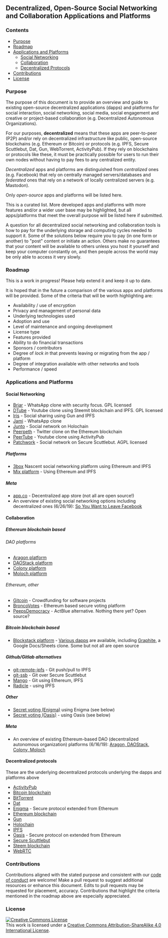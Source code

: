 ## Decentralized, Open-Source Social Networking and Collaboration Applications and Platforms

### Contents
* [Purpose](#purpose)
* [Roadmap](#roadmap)
* [Applications and Platforms](#applications-and-platforms)
    * [Social Networking](#social-networking)
    * [Collaboration](#collaboration)
    * [Decentralized Protocols](#decentralized-protocols)
* [Contributions](#contributions)
* [License](#license)

### Purpose
The purpose of this document is to provide an overview and guide to existing open-source decentralized applications (dapps) and platforms for social interaction, social networking, social media, social engagement and creative or project-based collaboration (e.g. Decentralized Autonomous Organizations).

For our purposes, **decentralized** means that these apps are peer-to-peer (P2P) and/or rely on decentralized infrastructure like public, open-source blockchains (e.g. Ethereum or Bitcoin) or protocols (e.g. IPFS, Secure Scuttlebut, Dat, Gun, WebTorrent, ActivityPub). If they rely on blockchains or protocols like these, it must be practically possible for users to run their own nodes without having to pay fees to any centralized entity.

_Decentralized_ apps and platforms are distinguished from _centralized_ ones (e.g. Facebook) that rely on centrally managed servers/databases and _federated_ ones that rely on a network of locally centralized servers (e.g. Mastodon).

Only _open-source_ apps and platforms will be listed here.

This is a curated list. More developed apps and platforms with more features and/or a wider user base may be highlighted, but all apps/platforms that meet the overall purpose will be listed here if submitted.

A question for all decentralized social networking and collaboration tools is how to pay for the underlying storage and computing cycles needed to support it. Some of the solutions below require you to pay (in one form or another) to "post" content or initiate an action. Others make no guarantees that your content will be available to others unless you host it yourself and keep your computer constantly on, and then people across the world may be only able to access it very slowly.


### Roadmap

This is a work in progress! Please help extend it and keep it up to date.

It is hoped that in the future a comparison of the various apps and platforms will be provided. Some of the criteria that will be worth highlighting are:
* Availability / use of encryption
* Privacy and management of personal data
* Underlying technologies used
* Adoption and use
* Level of maintenance and ongoing development
* License type
* Features provided
* Ability to do financial transactions
* Sponsors / contributors
* Degree of _lock in_ that prevents leaving or migrating from the app / platform
* Degree of integration available with other networks and tools
* Performance / speed


### Applications and Platforms

#### Social Networking

* [Briar](https://briarproject.org/) - WhatsApp clone with security focus. GPL licensed
* [DTube](https://d.tube/) - Youtube clone using Steemit blockchain and IPFS. GPL licensed
* [Iris](https://irislib.github.io/) - Social sharing using Gun and IPFS
* [Jami](https://jami.net/) - WhatsApp clone
* [Junto](https://junto.foundation/) - Social network on Holochain
* [Peerpeth](https://peepeth.com/welcome) - Twitter clone on the Ethereum blockchain
* [PeerTube](https://joinpeertube.org/en/) - Youtube clone using ActivityPub
* [Patchwork](https://github.com/ssbc/patchwork) - Social network on Secure Scuttlebut. AGPL licensed


##### Platforms

* [3box](https://3box.io/) Nascent social networking platform using Ethereum and IPFS
* [Mix platform](https://www.mix-blockchain.org/) - Using Ethereum and IPFS



##### Meta

* [app.co](https://app.co/) - Decentralized app store (not all are open source!)
* An overview of existing social networking options including decentralized ones (6/26/19): [So You Want to Leave Facebook](https://hackernoon.com/so-you-want-to-leave-facebook-1ab3603f164a)

#### Collaboration

##### Ethereum blockchain based

###### DAO platforms
* [Aragon platform](https://aragon.one/)
* [DAOStack platform](https://daostack.io/)
* [Colony platform](https://colony.io/)
* [Moloch platform](https://github.com/MolochVentures/moloch)

###### Ethereum, other

* [Gitcoin](https://gitcoin.co/) - Crowdfunding for software projects
* [BroncoVotes](https://github.com/pmarella2/BroncoVotes) - Ethereum based secure voting platform
* [PeepsDemocracy](https://www.peepsdemocracy.com/) - ActBlue alternative. Nothing there yet? Open source?


##### Bitcoin blockchain based

* [Blockstack platform](https://blockstack.org/) - [Various dapps](https://blockstack.org/try-blockstack) are available, including [Graphite](https://www.graphitedocs.com/), a Google Docs/Sheets clone. Some but not all are open source

##### Github/Gitlab alternatives

* [git-remote-ipfs](https://github.com/cryptix/git-remote-ipfs/) - Git push/pull to IPFS
* [git-ssb](https://github.com/noffle/git-ssb-intro) - Git over Secure Scuttlebut
* [Mango](https://github.com/axic/mango) - Git using Ethereum, IPFS
* [Radicle](http://www.radicle.xyz/) - using IPFS

##### Other

* [Secret voting (Enigma)](https://blog.enigma.co/secret-voting-smart-contracts-with-enigma-a-walkthrough-5bb976164753) using Enigma (see below)
* [Secret voting (Oasis)](https://docs.oasiscloud.io/en/latest/secret-ballot/) - using Oasis (see below)


##### Meta
* An overview of existing Ethereum-based DAO (decentralized autonomous organization) platforms (6/16/19): [Aragon, DAOStack, Colony, Moloch](https://kronosapiens.github.io/blog/2019/06/16/aragon-daostack-colony-moloch.html)

#### Decentralized protocols
These are the underlying decentralized protocols underlying the dapps and platforms above

* [ActivityPub](https://activitypub.rocks/)
* [Bitcoin blockchain](https://bitcoin.org/en/)
* [BitTorrent](https://en.wikipedia.org/wiki/BitTorrent)
* [Dat](https://www.datprotocol.com/)
* [Enigma](https://enigma.co/) - Secure protocol extended from Ethereum
* [Ethereum blockchain](https://www.ethereum.org/)
* [Gun](https://github.com/amark/gun)
* [Holochain](https://holochain.org/)
* [IPFS](https://ipfs.io/)
* [Oasis](https://www.oasislabs.com/) - Secure protocol on extended from Ethereum
* [Secure Scuttlebut](https://www.scuttlebutt.nz/)
* [Steem blockchain](https://steem.com/)
* [WebRTC](https://webrtc.org/)



### Contributions
Contributions aligned with the stated purpose and consistent with our [code of conduct](https://www.contributor-covenant.org/version/1/4/code-of-conduct) are welcome! Make a pull request to suggest additional resources or enhance this document. Edits to pull requests may be requested for placement, accuracy. Contributions that highlight the criteria mentioned in the roadmap above are especially appreciated.


### License
<a rel="license" href="http://creativecommons.org/licenses/by-sa/4.0/"><img alt="Creative Commons License" style="border-width:0" src="https://i.creativecommons.org/l/by-sa/4.0/88x31.png" /></a><br />This work is licensed under a <a rel="license" href="http://creativecommons.org/licenses/by-sa/4.0/">Creative Commons Attribution-ShareAlike 4.0 International License</a>.
